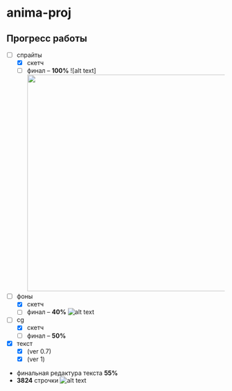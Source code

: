 # anima-proj
## Прогресс работы
- [ ] спрайты
    - [X] скетч
    - [ ] финал – **100%** ![alt text]<img src="https://github.com/lidraw/anima-proj/blob/main/sandra.png" width="500">
- [ ] фоны
    - [X] скетч
    - [ ] финал – **40%** ![alt text](https://github.com/lidraw/anima-proj/blob/main/philately.png "Филателия")
- [ ] cg
    - [X] скетч
    - [ ] финал – **50%**
- [X] текст
    - [X] (ver 0.7)
    - [X] (ver 1)
- финальная редактура текста **55%**
- **3824** строчки
![alt text](https://github.com/lidraw/anima-proj/blob/main/Walk.gif "Она ходит")
